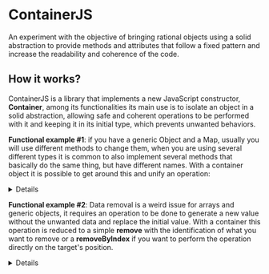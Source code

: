 # ContainerJS
An experiment with the objective of bringing rational objects using a solid abstraction to provide methods and attributes that follow a fixed pattern and increase the readability and coherence of the code.

## How it works?
ContainerJS is a library that implements a new JavaScript constructor, **Container**, among its functionalities its main use is to isolate an object in a solid abstraction, allowing safe and coherent operations to be performed with it and keeping it in its initial type, which prevents unwanted behaviors.

**Functional example #1**: if you have a generic Object and a Map, usually you will use different methods to change them, when you are using several different types it is common to also implement several methods that basically do the same thing, but have different names. With a container object it is possible to get around this and unify an operation:

<details>

```js
const objectContainer = Container.from({});
const mapContainer = Container.from(new Map());

/* Do exactly the same thing */
ObjectContainer.add("key", "value");
MapContainer.add("key", "value");
```

</details>

**Functional example #2**: Data removal is a weird issue for arrays and generic objects, it requires an operation to be done to generate a new value without the unwanted data and replace the initial value. With a container this operation is reduced to a simple **remove** with the identification of what you want to remove or a **removeByIndex** if you want to perform the operation directly on the target's position.

<details>

```js
const objectContainer = Container.from({a: 1, b: 2, c: 3});
const arrayContainer = Container.from([1, 2, 3]);

objectContainer.remove("a"); //Removes 'a' item from the object
arrayContainer.remove(1); //Removes '1' element from the array
```

</details>